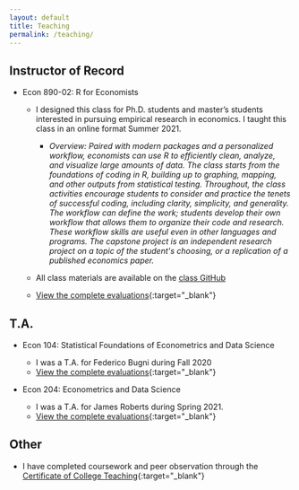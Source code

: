 ```yaml
---
layout: default
title: Teaching
permalink: /teaching/
---
```


## Instructor of Record 

* Econ 890-02: R for Economists
	* I designed this class for Ph.D. students and master’s students interested in pursuing empirical research in economics. I taught this class in an online format Summer 2021.
		- _Overview: Paired with modern packages and a personalized workflow, economists can use R to efficiently clean, analyze, and visualize large amounts of data. The class starts from the foundations of coding in R, building up to graphing, mapping, and other outputs from statistical testing. Throughout, the class activities encourage students to consider and practice the tenets of successful coding, including clarity, simplicity, and generality. The workflow can define the work; students develop their own workflow that allows them to organize their code and research. These workflow skills are useful even in other languages and programs. The capstone project is an independent research project on a topic of the student's choosing, or a replication of a published economics paper._
	
	* All class materials are available on the [class GitHub](https://github.com/r-for-economists)
	* [View the complete evaluations](https://www.dropbox.com/s/f8fystdpnxc6don/Ziff_Anna_Econ%20890.pdf?dl=0){:target="_blank"}


## T.A.
* Econ 104: Statistical Foundations of Econometrics and Data Science
	* I was a T.A. for Federico Bugni during Fall 2020
	* [View the complete evaluations](https://www.dropbox.com/s/kzoov8nko2mhg5t/Ziff_Anna_Econ%20104.pdf?dl=0){:target="_blank"}

* Econ 204: Econometrics and Data Science
	* I was a T.A. for James Roberts during Spring 2021. 
	* [View the complete evaluations](https://www.dropbox.com/s/kjijwsarvrrdj5s/Ziff_Anna_Econ%20204.pdf?dl=0){:target="_blank"}



## Other 
* I have completed coursework and peer observation through the [Certificate of College Teaching](https://gradschool.duke.edu/professional-development/programs/certificate-college-teaching){:target="_blank"}

